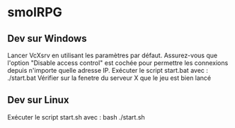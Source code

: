 # smolRPG

## Dev sur Windows

Lancer VcXsrv en utilisant les paramètres par défaut. 
Assurez-vous que l'option "Disable access control" est cochée pour permettre les connexions depuis n'importe quelle adresse IP.
Exécuter le script start.bat avec : 
    ./start.bat
Vérifier sur la fenetre du serveur X que le jeu est bien lancé

## Dev sur Linux 

Exécuter le script start.sh avec : 
    bash ./start.sh



